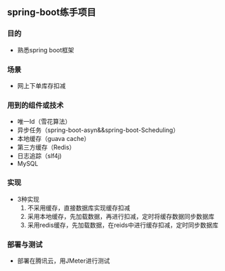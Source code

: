 ## spring-boot练手项目

### 目的
- 熟悉spring boot框架

### 场景
- 网上下单库存扣减

### 用到的组件或技术
- 唯一Id（雪花算法）
- 异步任务（spring-boot-asyn&&spring-boot-Scheduling）
- 本地缓存（guava cache）
- 第三方缓存（Redis）
- 日志追踪（slf4j)
- MySQL

### 实现
- 3种实现
    1. 不采用缓存，直接数据库实现缓存扣减
    2. 采用本地缓存，先加载数据，再进行扣减，定时将缓存数据同步数据库
    3. 采用redis缓存，先加载数据，在reids中进行缓存扣减，定时同步数据库
  
### 部署与测试
- 部署在腾讯云，用JMeter进行测试




